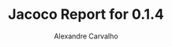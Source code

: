 ---
title: Jacoco Report for 0.1.4
author: Alexandre Carvalho
menu_title: 0.1.4
category: jacoco_reports
layout: iframe
iframe_url: /docs/0.1.4/site/jacoco/index.html
order: 2
---